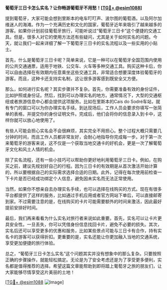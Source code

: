 **葡萄牙三日卡怎么实名？让你畅游葡萄牙不用愁！[[TG💪+ @esim1088](https://t.me/s/esim1088)]**

提到葡萄牙，大家可能会想到里斯本的电车叮叮声、波尔图的葡萄酒，以及阿尔加维迷人的海滩。作为一个充满历史和文化的国家，葡萄牙近年来吸引了越来越多的游客。如果你计划前往葡萄牙旅行，可能听说过“葡萄牙三日卡”这个便捷的交通工具。但是，很多人对它的使用方法还有些疑问，尤其是关于如何实名的问题。今天，就让我们一起来详细了解一下葡萄牙三日卡的实名流程以及一些实用的小贴士。

首先，什么是葡萄牙三日卡呢？简单来说，它是一种可以在葡萄牙全国范围内使用的公共交通通票，适用于地铁、公交车、火车等多种交通工具。购买这种卡后，你可以自由选择在有效期内任意乘坐这些交通工具，非常适合想要深度体验葡萄牙的游客。而且，这种卡还支持实名制，这让很多游客感到既安全又方便。

那么，如何进行实名呢？其实步骤并不复杂。首先，你需要准备有效的身份证件，比如护照或身份证。然后，找到可以办理实名的地方。通常情况下，大型的交通枢纽或者旅游信息中心都会提供这项服务。比如在里斯本的Cais do Sodré车站，就有专门的窗口可以为你办理实名手续。到达现场后，工作人员会要求你填写一张简单的表格，并提交你的身份证明文件。完成后，他们会将你的信息录入到卡中，这样你就可以放心地使用了。

有些人可能会担心实名会不会很麻烦，其实完全不用担心。整个过程大概只需要几分钟的时间，而且工作人员都非常友好，会耐心地指导你完成每一步。对于第一次来葡萄牙的游客来说，这不仅是一个获取当地交通卡的好机会，更是一次了解葡萄牙文化和风土人情的机会。

除了实名流程，还有一些小技巧可以帮助你更好地利用葡萄牙三日卡。例如，在购买之前，建议先规划好自己的行程。因为三日卡的有效期是从首次激活开始计算的，所以要根据自己的实际需求选择合适的日期。此外，记得在每次使用前检查一下卡片是否已经成功绑定个人信息，避免因未实名而无法正常使用。

当然，如果你不想亲自去办理实名手续，也可以选择在线购买的方式。现在有很多平台都提供了这样的服务，比如通过手机应用或者官方网站下单后，可以直接邮寄到家。不过需要注意的是，在线购买的卡片可能需要额外的时间来激活，因此最好提前安排好时间。

最后，我们再来看看为什么实名对旅行者来说如此重要。首先，实名可以让卡片更具安全性。一旦丢失，你可以凭借身份信息找回卡片，避免不必要的损失。其次，实名后还可以享受更多的优惠和服务，比如某些景点可能与三日卡有合作，持有实名卡的游客可以获得折扣。更重要的是，实名还能让你更加融入当地的交通系统，享受更加便捷的旅行体验。

总之，“葡萄牙三日卡怎么实名”这个问题其实并没有想象中的那么复杂。只要按照正确的步骤操作，就能轻松搞定。无论是为了安全考虑还是为了享受更多便利，实名都是值得推荐的选择。希望这篇文章能帮助到即将踏上葡萄牙之旅的朋友们，让大家能够尽情享受这片美丽的土地！

[[TG💪+ @esim1088](https://t.me/s/esim1088) ![Image](https://i.postimg.cc/4NQfJmqS/Snipaste-2025-05-13-00-14-12.png)]